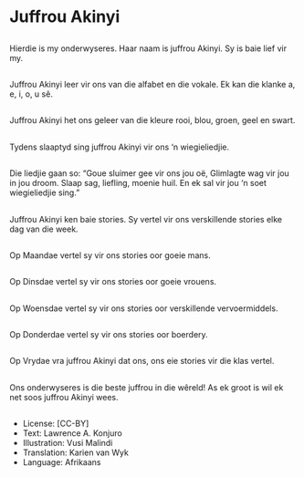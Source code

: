 # Juffrou Akinyi

##
Hierdie is my
onderwyseres. Haar
naam is juffrou Akinyi.
Sy is baie lief vir my.

##
Juffrou Akinyi leer vir
ons van die alfabet en
die vokale. Ek kan die
klanke a, e, i, o, u sê.

##
Juffrou Akinyi het ons
geleer van die kleure
rooi, blou, groen, geel
en swart.

##
Tydens slaaptyd sing
juffrou Akinyi vir ons ‘n
wiegieliedjie.

##
Die liedjie gaan so: “Goue sluimer gee vir
ons jou oë, Glimlagte wag vir jou in jou
droom. Slaap sag, liefling, moenie huil. En
ek sal vir jou ‘n soet wiegieliedjie sing.”

##
Juffrou Akinyi ken baie stories. Sy vertel vir
ons verskillende stories elke dag van die
week.

##
Op Maandae vertel sy
vir ons stories oor goeie
mans.

##
Op Dinsdae vertel sy vir
ons stories oor goeie
vrouens.

##
Op Woensdae vertel sy
vir ons stories oor
verskillende
vervoermiddels.

##
Op Donderdae vertel sy
vir ons stories oor
boerdery.

##
Op Vrydae vra juffrou
Akinyi dat ons, ons eie
stories vir die klas
vertel.

##
Ons onderwyseres is
die beste juffrou in die
wêreld! As ek groot is
wil ek net soos juffrou
Akinyi wees.

##
* License: [CC-BY]
* Text: Lawrence A. Konjuro
* Illustration: Vusi Malindi
* Translation: Karien van Wyk
* Language: Afrikaans
